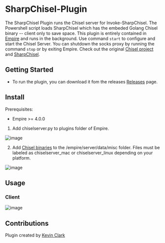 # SharpChisel-Plugin
The SharpChisel Plugin runs the Chisel server for Invoke-SharpChisel. The Powershell script loads SharpChisel which has the embeded Golang Chisel binary 
-- client only to save space. This plugin is entirely contained in [Empire](https://github.com/BC-SECURITY/Empire/)
and runs in the background. Use command `start` to configure and start the Chisel Server. You can shutdown
the socks proxy by running the command `stop` or by exiting Empire. Check out the original [Chisel project](https://github.com/jpillora/chisel) 
and [SharpChisel](https://github.com/shantanu561993/SharpChisel).

## Getting Started
* To run the plugin, you can download it fom the releases [Releases](https://github.com/BC-SECURITY/ChiselServer-Plugin/releases) page. 

## Install
Prerequisites:
- Empire >= 4.0.0

1. Add chiselserver.py to plugins folder of Empire.

![image](https://user-images.githubusercontent.com/20302208/120246969-b4098280-c226-11eb-9345-4ff994ee5312.png)

2. Add [Chisel binaries](https://github.com/jpillora/chisel/releases) to the /empire/server/data/misc folder. Files must be labeled as chiselserver_mac or chiselserver_linux 
   depending on your platform.

![image](https://user-images.githubusercontent.com/20302208/120248850-a277a900-c22d-11eb-87e6-df3220089444.png)

## Usage
### Client
![image](https://user-images.githubusercontent.com/20302208/120249004-3c3f5600-c22e-11eb-962c-c9107c77b624.gif)

## Contributions
Plugin created by [Kevin Clark](https://gitlab.com/KevinJClark/invoke-sharpchisel/)
